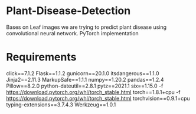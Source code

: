 # Plant-Disease-Detection
Bases on Leaf images we are trying to predict plant disease using convolutional neural network. PyTorch implementation

# Requirements 
click==7.1.2
Flask==1.1.2
gunicorn==20.1.0
itsdangerous==1.1.0
Jinja2==2.11.3
MarkupSafe==1.1.1
numpy==1.20.2
pandas==1.2.4
Pillow==8.2.0
python-dateutil==2.8.1
pytz==2021.1
six==1.15.0
-f https://download.pytorch.org/whl/torch_stable.html
torch==1.8.1+cpu
-f https://download.pytorch.org/whl/torch_stable.html
torchvision==0.9.1+cpu
typing-extensions==3.7.4.3
Werkzeug==1.0.1
